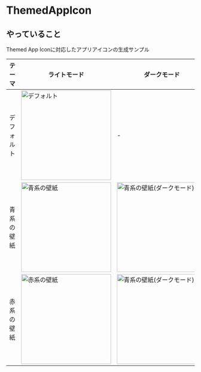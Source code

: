 # ThemedAppIcon

## やっていること

Themed App Iconに対応したアプリアイコンの生成サンプル

|テーマ|ライトモード|ダークモード|
|---|---|---|
|デフォルト|<img src="https://github.com/user-attachments/assets/e8c4c838-5fad-4a22-a28e-dc56dba987d9" alt="デフォルト" width="240px"/>|-|
|青系の壁紙|<img src="https://github.com/user-attachments/assets/ddb071c1-c366-495d-a734-8ddefaa2b692" alt="青系の壁紙" width="240px"/>|<img src="https://github.com/user-attachments/assets/956237ed-4f4c-463c-b97c-fff1e4bcefaa" alt="青系の壁紙(ダークモード)" width="240px"/>|
|赤系の壁紙|<img src="https://github.com/user-attachments/assets/32a3fe00-be96-4352-85c0-2c093ceaf5ce" alt="赤系の壁紙" width="240px"/>|<img src="https://github.com/user-attachments/assets/1c63b3ff-e922-4fde-8521-7e19ab256cf1" alt="青系の壁紙(ダークモード)" width="240px"/>|
